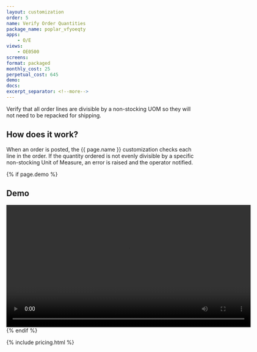 ```yaml
---
layout: customization
order: 5
name: Verify Order Quantities
package_name: poplar_vfyoeqty
apps:
    - O/E
views:
    - OE0500
screens:
format: packaged
monthly_cost: 25
perpetual_cost: 645
demo: 
docs: 
excerpt_separator: <!--more-->
---
```


Verify that all order lines are divisible by a non-stocking UOM so
they will not need to be repacked for shipping.
<!--more-->

## How does it work?

When an order is posted, the {{ page.name }} customization checks
each line in the order. If the quantity ordered is not evenly divisible
by a specific non-stocking Unit of Measure, an error is raised and the
operator notified.

{% if page.demo %}
## Demo

<video width="640" controls>
  <source src="{{ page.demo }}" type="video/mp4">
  Your browser doesn't support the video tag.
</video>
{% endif %}

{% include pricing.html %}
